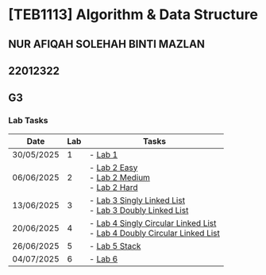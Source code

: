# [TEB1113] Algorithm & Data Structure
## NUR AFIQAH SOLEHAH BINTI MAZLAN
## 22012322
## G3

### Lab Tasks

| Date       | Lab | Tasks                                                                 |
|------------|-----|------------------------------------------------------------------------|
| 30/05/2025  | 1   | - [Lab 1](./22012322_Afiqah_L1/22012322_Afiqah_L1.cpp)                   |
| 06/06/2025  | 2   | - [Lab 2 Easy](./22012322_Afiqah_L2/easy.cpp) <br> - [Lab 2 Medium](./22012322_Afiqah_L2/medium.cpp) <br> - [Lab 2 Hard](./22012322_Afiqah_L2/hard.cpp)           |
| 13/06/2025  | 3   | - [Lab 3 Singly Linked List](./22012322_Afiqah_L3/singly.cpp) <br> - [Lab 3 Doubly Linked List](./22012322_Afiqah_L3/doubly.cpp)                 |
| 20/06/2025  | 4   | - [Lab 4 Singly Circular Linked List](./22012322_Afiqah_L4/circular.cpp) <br> - [Lab 4 Doubly Circular Linked List](./22012322_Afiqah_L4/doublycircular.cpp)|
| 26/06/2025  | 5   | - [Lab 5 Stack](#)                                                            |
| 04/07/2025  | 6   | - [Lab 6 ](#)                                                            |

